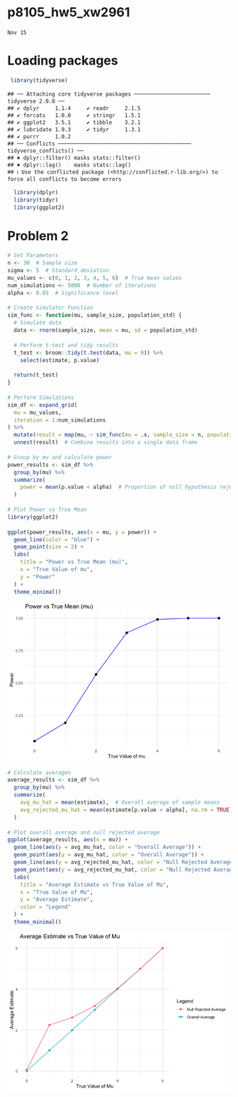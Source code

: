 p8105_hw5_xw2961
================
`Nov 15`

# Loading packages

``` r
 library(tidyverse)
```

    ## ── Attaching core tidyverse packages ──────────────────────── tidyverse 2.0.0 ──
    ## ✔ dplyr     1.1.4     ✔ readr     2.1.5
    ## ✔ forcats   1.0.0     ✔ stringr   1.5.1
    ## ✔ ggplot2   3.5.1     ✔ tibble    3.2.1
    ## ✔ lubridate 1.9.3     ✔ tidyr     1.3.1
    ## ✔ purrr     1.0.2     
    ## ── Conflicts ────────────────────────────────────────── tidyverse_conflicts() ──
    ## ✖ dplyr::filter() masks stats::filter()
    ## ✖ dplyr::lag()    masks stats::lag()
    ## ℹ Use the conflicted package (<http://conflicted.r-lib.org/>) to force all conflicts to become errors

``` r
  library(dplyr)
  library(tidyr)
  library(ggplot2)
```

# Problem 2

``` r
# Set Parameters
n <- 30  # Sample size
sigma <- 5  # Standard deviation
mu_values <- c(0, 1, 2, 3, 4, 5, 6)  # True mean values
num_simulations <- 5000  # Number of iterations
alpha <- 0.05  # Significance level

# Create Simulator Function
sim_func <- function(mu, sample_size, population_std) {
  # Simulate data
  data <- rnorm(sample_size, mean = mu, sd = population_std)
  
  # Perform t-test and tidy results
  t_test <- broom::tidy(t.test(data, mu = 0)) %>%
    select(estimate, p.value)
  
  return(t_test)
}

# Perform Simulations
sim_df <- expand_grid(
  mu = mu_values,
  iteration = 1:num_simulations
) %>%
  mutate(result = map(mu, ~ sim_func(mu = .x, sample_size = n, population_std = sigma))) %>%
  unnest(result)  # Combine results into a single data frame

# Group by mu and calculate power
power_results <- sim_df %>%
  group_by(mu) %>%
  summarize(
    power = mean(p.value < alpha)  # Proportion of null hypothesis rejections
  )

# Plot Power vs True Mean
library(ggplot2)

ggplot(power_results, aes(x = mu, y = power)) +
  geom_line(color = "blue") +
  geom_point(size = 2) +
  labs(
    title = "Power vs True Mean (mu)",
    x = "True Value of mu",
    y = "Power"
  ) +
  theme_minimal()
```

![](p8105_hw5_xw2961_files/figure-gfm/unnamed-chunk-2-1.png)<!-- -->

``` r
# Calculate averages
average_results <- sim_df %>%
  group_by(mu) %>%
  summarize(
    avg_mu_hat = mean(estimate),  # Overall average of sample means
    avg_rejected_mu_hat = mean(estimate[p.value < alpha], na.rm = TRUE)  # Average sample mean for null rejected
  )

# Plot overall average and null rejected average
ggplot(average_results, aes(x = mu)) +
  geom_line(aes(y = avg_mu_hat, color = "Overall Average")) +
  geom_point(aes(y = avg_mu_hat, color = "Overall Average")) +
  geom_line(aes(y = avg_rejected_mu_hat, color = "Null Rejected Average")) +
  geom_point(aes(y = avg_rejected_mu_hat, color = "Null Rejected Average")) +
  labs(
    title = "Average Estimate vs True Value of Mu",
    x = "True Value of Mu",
    y = "Average Estimate",
    color = "Legend"
  ) +
  theme_minimal()
```

![](p8105_hw5_xw2961_files/figure-gfm/unnamed-chunk-3-1.png)<!-- -->
